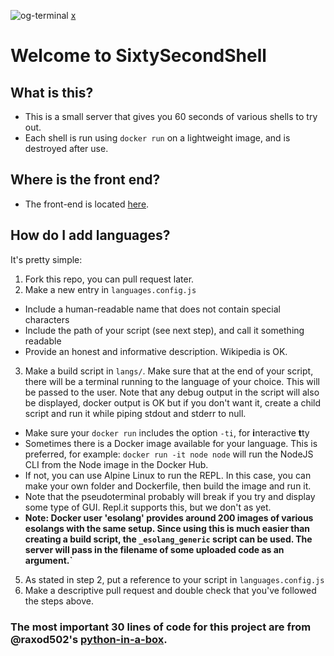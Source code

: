 ![og-terminal](https://user-images.githubusercontent.com/28996247/125796870-7e9b0206-70b5-4342-9ad2-83b343088a14.png)
[x](https://dev.srg.id.au)

# Welcome to SixtySecondShell

## What is this?
- This is a small server that gives you 60 seconds of various shells to try out.
- Each shell is run using `docker run` on a lightweight image, and is destroyed after use.

## Where is the front end?
- The front-end is located [here](https://github.com/shaunakg/sixty-seconds-of-python-frontend).

## How do I add languages?
It's pretty simple:
1. Fork this repo, you can pull request later.
2. Make a new entry in `languages.config.js`
  - Include a human-readable name that does not contain special characters
  - Include the path of your script (see next step), and call it something readable
  - Provide an honest and informative description. Wikipedia is OK.
3. Make a build script in `langs/`. Make sure that at the end of your script, there will be a terminal running to the language of your choice. This will be passed to the user. Note that any debug output in the script will also be displayed, docker output is OK but if you don't want it, create a child script and run it while piping stdout and stderr to null.
  - Make sure your `docker run` includes the option `-ti`, for **i**nteractive **t**ty
  - Sometimes there is a Docker image available for your language. This is preferred, for example: `docker run -it node node` will run the NodeJS CLI from the Node image in the Docker Hub.
  - If not, you can use Alpine Linux to run the REPL. In this case, you can make your own folder and Dockerfile, then build the image and run it.
  - Note that the pseudoterminal probably will break if you try and display some type of GUI. Repl.it supports this, but we don't as yet.
  - **Note: Docker user 'esolang' provides around 200 images of various esolangs with the same setup. Since using this is much easier than creating a build script, the `_esolang_generic` script can be used. The server will pass in the filename of some uploaded code as an argument.`**
5. As stated in step 2, put a reference to your script in `languages.config.js`
6. Make a descriptive pull request and double check that you've followed the steps above.

### The most important 30 lines of code for this project are from @raxod502's [python-in-a-box](https://github.com/raxod502/python-in-a-box).
